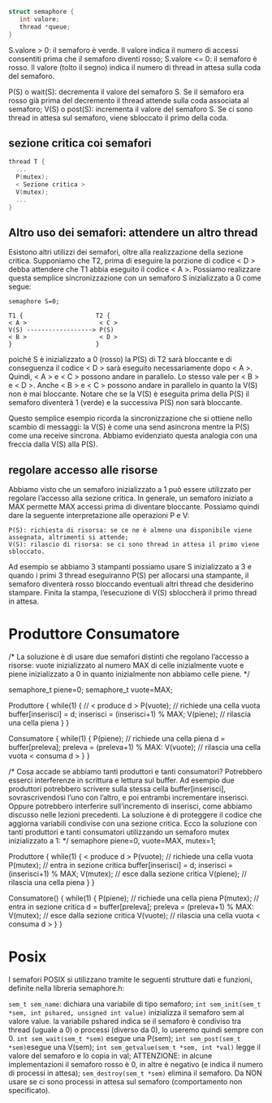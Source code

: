 ```c
struct semaphore {
   int valore;
   thread *queue;
}
```
S.valore > 0: il semaforo è verde. Il valore indica il numero di accessi consentiti prima che il semaforo diventi rosso;
S.valore <= 0: il semaforo è rosso. Il valore (tolto il segno) indica il numero di thread in attesa sulla coda del semaforo.


P(S) o wait(S): decrementa il valore del semaforo S. Se il semaforo era rosso già prima del decremento il thread attende sulla coda associata al semaforo;
V(S) o post(S): incrementa il valore del semaforo S. Se ci sono thread in attesa sul semaforo, viene sbloccato il primo della coda.

## sezione critica coi semafori
```c
thread T {
  ...
  P(mutex);
  < Sezione critica >
  V(mutex);
  ...
}
```

## Altro uso dei semafori: attendere un altro thread
Esistono altri utilizzi dei semafori, oltre alla realizzazione della sezione critica.
Supponiamo che T2, prima di eseguire la porzione di codice < D > debba attendere che T1 abbia eseguito il codice < A >. Possiamo realizzare questa semplice sincronizzazione con un semaforo S inizializzato a 0 come segue:

```
semaphore S=0;

T1 {                    T2 {
< A >                    < C >
V(S) ------------------> P(S)
< B >                    < D >
}                       }
```

poiché S è inizializzato a 0 (rosso) la P(S) di T2 sarà bloccante e di conseguenza il codice < D > sarà eseguito necessariamente dopo < A >. Quindi, < A > e < C > possono andare in parallelo. Lo stesso vale per < B > e < D >. Anche < B > e < C > possono andare in parallelo in quanto la V(S) non è mai bloccante. Notare che se la V(S) è eseguita prima della P(S) il semaforo diventerà 1 (verde) e la successiva P(S) non sarà bloccante.

Questo semplice esempio ricorda la sincronizzazione che si ottiene nello scambio di messaggi: la V(S) è come una send asincrona mentre la P(S) come una receive sincrona. Abbiamo evidenziato questa analogia con una freccia dalla V(S) alla P(S).

## regolare accesso alle risorse
Abbiamo visto che un semaforo inizializzato a 1 può essere utilizzato per regolare l’accesso alla sezione critica. In generale, un semaforo iniziato a MAX permette MAX accessi prima di diventare bloccante. Possiamo quindi dare la seguente interpretazione alle operazioni P e V:

    P(S): richiesta di risorsa: se ce ne è almeno una disponibile viene assegnata, altrimenti si attende;
    V(S): rilascio di risorsa: se ci sono thread in attesa il primo viene sbloccato.

Ad esempio se abbiamo 3 stampanti possiamo usare S inizializzato a 3 e quando i primi 3 thread eseguiranno P(S) per allocarsi una stampante, il semaforo diventerà rosso bloccando eventuali altri thread che desiderino stampare. Finita la stampa, l’esecuzione di V(S) sbloccherà il primo thread in attesa. 

# Produttore Consumatore
/* 
La soluzione è di usare due semafori distinti che regolano l’accesso a risorse: 
vuote inizializzato al numero MAX di celle inizialmente vuote e 
piene inizializzato a 0 in quanto inizialmente non abbiamo celle piene.
*/

semaphore_t piene=0; 
semaphore_t vuote=MAX;

Produttore {
    while(1) {
        // < produce d >
        P(vuote); // richiede una cella vuota
        buffer[inserisci] = d;
        inserisci = (inserisci+1) % MAX;
        V(piene); // rilascia una cella piena
    }
}
 
Consumatore {
    while(1) {
        P(piene); // richiede una cella piena
        d = buffer[preleva];
        preleva = (preleva+1) % MAX:
        V(vuote); // rilascia una cella vuota
        < consuma d >
    }
}

/*
Cosa accade se abbiamo tanti produttori e tanti consumatori?
Potrebbero esserci interferenze in scrittura e lettura sul buffer. 
Ad esempio due produttori potrebbero scrivere sulla stessa cella buffer[inserisci], 
sovrascrivendosi l’uno con l’altro, e poi entrambi incrementare inserisci. 
Oppure potrebbero interferire sull’incremento di inserisci, come abbiamo discusso nelle lezioni precedenti.
La soluzione è di proteggere il codice che aggiorna variabili condivise con una sezione critica. 
Ecco la soluzione con tanti produttori e tanti consumatori utilizzando un semaforo mutex inizializzato a 1:
*/
semaphore piene=0, vuote=MAX, mutex=1;

Produttore {
  while(1) {
    < produce d >
    P(vuote); // richiede una cella vuota
    P(mutex); // entra in sezione critica
    buffer[inserisci] = d;
    inserisci = (inserisci+1) % MAX;
    V(mutex); // esce dalla sezione critica
    V(piene); // rilascia una cella piena
  }
}
 
Consumatore() {
  while(1) {
    P(piene); // richiede una cella piena
    P(mutex); // entra in sezione critica
    d = buffer[preleva];
    preleva = (preleva+1) % MAX:
    V(mutex); // esce dalla sezione critica
    V(vuote); // rilascia una cella vuota
    < consuma d >
  }
}


# Posix

I semafori POSIX si utilizzano tramite le seguenti strutture dati e funzioni, definite nella libreria semaphore.h:

`sem_t sem_name`: dichiara una variabile di tipo semaforo;
`int sem_init(sem_t *sem, int pshared, unsigned int value)` inizializza il semaforo sem al valore value. la variabile pshared indica se il semaforo è condiviso tra thread (uguale a 0) o processi (diverso da 0), lo useremo quindi sempre con 0.
`int sem_wait(sem_t *sem)` esegue una P(sem);
`int sem_post(sem_t *sem)`esegue una V(sem);
`int sem_getvalue(sem_t *sem, int *val)` legge il valore del semaforo e lo copia in val;
ATTENZIONE: in alcune implementazioni il semaforo rosso è 0, in altre è negativo (e indica il numero di processi in attesa);
`sem_destroy(sem_t *sem)` elimina il semaforo. Da NON usare se ci sono processi in attesa sul semaforo (comportamento non specificato).
